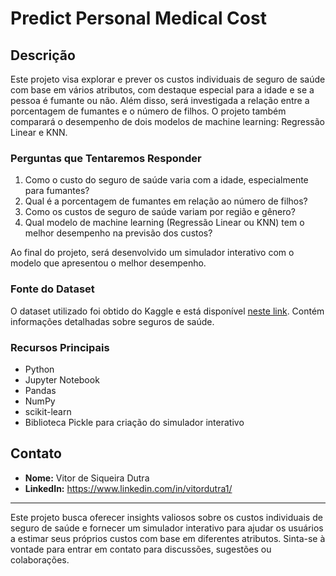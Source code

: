 # Predict Personal Medical Cost

## Descrição

Este projeto visa explorar e prever os custos individuais de seguro de saúde com base em vários atributos, com destaque especial para a idade e se a pessoa é fumante ou não. Além disso, será investigada a relação entre a porcentagem de fumantes e o número de filhos. O projeto também comparará o desempenho de dois modelos de machine learning: Regressão Linear e KNN.

### Perguntas que Tentaremos Responder

1. Como o custo do seguro de saúde varia com a idade, especialmente para fumantes?
2. Qual é a porcentagem de fumantes em relação ao número de filhos?
3. Como os custos de seguro de saúde variam por região e gênero?
4. Qual modelo de machine learning (Regressão Linear ou KNN) tem o melhor desempenho na previsão dos custos?


Ao final do projeto, será desenvolvido um simulador interativo com o modelo que apresentou o melhor desempenho.

### Fonte do Dataset

O dataset utilizado foi obtido do Kaggle e está disponível [neste link](https://www.kaggle.com/datasets/mirichoi0218/insurance). Contém informações detalhadas sobre seguros de saúde.

### Recursos Principais

- Python
- Jupyter Notebook
- Pandas
- NumPy
- scikit-learn
- Biblioteca Pickle para criação do simulador interativo

## Contato

- **Nome:** Vitor de Siqueira Dutra
- **LinkedIn:** https://www.linkedin.com/in/vitordutra1/

---

Este projeto busca oferecer insights valiosos sobre os custos individuais de seguro de saúde e fornecer um simulador interativo para ajudar os usuários a estimar seus próprios custos com base em diferentes atributos. Sinta-se à vontade para entrar em contato para discussões, sugestões ou colaborações.

